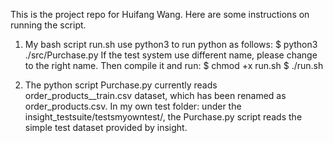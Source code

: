 This is the project repo for Huifang Wang. Here are some instructions on running the script. 

1. My bash script run.sh use python3 to run python as follows: 
   $ python3 ./src/Purchase.py
   If the test system use different name, please change to the right name. Then compile it and run:
   $ chmod +x run.sh
   $ ./run.sh

2. The python script Purchase.py currently reads order_products__train.csv dataset, which has been renamed as order_products.csv.
   In my own test folder: under the insight_testsuite/testsmyowntest/, the Purchase.py script reads the simple test dataset provided by insight.

